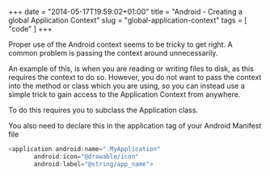 +++
date = "2014-05-17T19:59:02+01:00"
title = "Android - Creating a global Application Context"
slug = "global-application-context"
tags = [ "code" ]
+++

Proper use of the Android context seems to be tricky to get right. A common problem is passing the context around unnecessarily.

An example of this, is when you are reading or writing files to disk, as this requires the context to do so. However, you do not want to pass the context into the method or class which you are using, so you can instead use a simple trick to gain access to the Application Context from anywhere.

To do this requires you to subclass the Application class.

<script src="https://gist.github.com/jonathonfry/75d5a50f3e4792e9939c.js"></script>

You also need to declare this in the application tag of your Android Manifest file

```java
<application android:name=".MyApplication"
       android:icon="@drawable/icon"
       android:label="@string/app_name">
```
